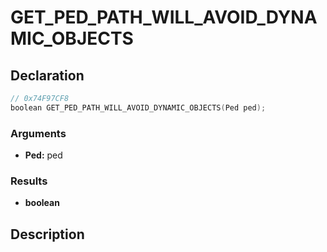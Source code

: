 # GET_PED_PATH_WILL_AVOID_DYNAMIC_OBJECTS

## Declaration
```cpp
// 0x74F97CF8
boolean GET_PED_PATH_WILL_AVOID_DYNAMIC_OBJECTS(Ped ped);
```

### Arguments
- **Ped:** ped

### Results
- **boolean**

## Description
